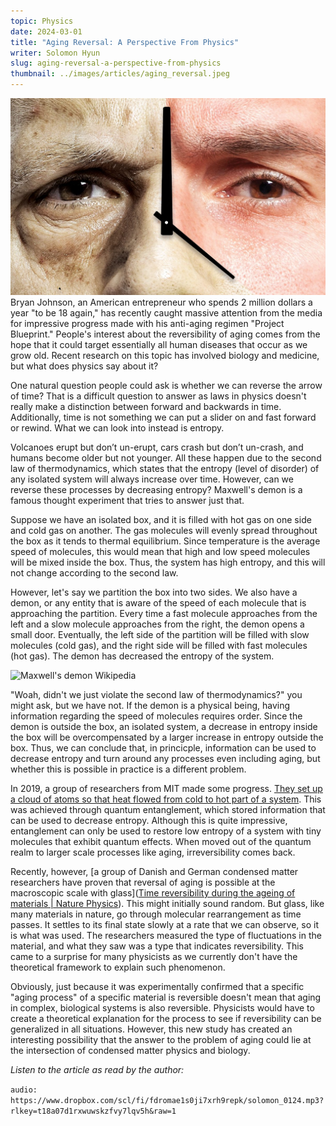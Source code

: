 ```yaml
---
topic: Physics
date: 2024-03-01
title: "Aging Reversal: A Perspective From Physics"
writer: Solomon Hyun
slug: aging-reversal-a-perspective-from-physics
thumbnail: ../images/articles/aging_reversal.jpeg
---
```

![Aging Reversal](../images/articles/aging_reversal.jpeg)
Bryan Johnson, an American entrepreneur who spends 2 million dollars a year "to be 18 again," has recently caught massive attention from the media for impressive progress made with his anti-aging regimen "Project Blueprint." People's interest about the reversibility of aging comes from the hope that it could target essentially all human diseases that occur as we grow old. Recent research on this topic has involved biology and medicine, but what does physics say about it?

One natural question people could ask is whether we can reverse the arrow of time? That is a difficult question to answer as laws in physics doesn't really make a distinction between forward and backwards in time. Additionally, time is not something we can put a slider on and fast forward or rewind. What we can look into instead is entropy.

Volcanoes erupt but don’t un-erupt, cars crash but don’t un-crash, and humans become older but not younger. All these happen due to the second law of thermodynamics, which states that the entropy (level of disorder) of any isolated system will always increase over time. However, can we reverse these processes by decreasing entropy? Maxwell's demon is a famous thought experiment that tries to answer just that.

Suppose we have an isolated box, and it is filled with hot gas on one side and cold gas on another. The gas molecules will evenly spread throughout the box as it tends to thermal equilibrium. Since temperature is the average speed of molecules, this would mean that high and low speed molecules will be mixed inside the box. Thus, the system has high entropy, and this will not change according to the second law.

However, let's say we partition the box into two sides. We also have a demon, or any entity that is aware of the speed of each molecule that is approaching the partition. Every time a fast molecule approaches from the left and a slow molecule approaches from the right, the demon opens a small door. Eventually, the left side of the partition will be filled with slow molecules (cold gas), and the right side will be filled with fast molecules (hot gas). The demon has decreased the entropy of the system.

![Maxwell's demon  Wikipedia](https://upload.wikimedia.org/wikipedia/commons/thumb/8/8b/Maxwell%27s_demon.svg/1200px-Maxwell%27s_demon.svg.png)

"Woah, didn't we just violate the second law of thermodynamics?" you might ask, but we have not. If the demon is a physical being, having information regarding the speed of molecules requires order. Since the demon is outside the box, an isolated system, a decrease in entropy inside the box will be overcompensated by a larger increase in entropy outside the box. Thus, we can conclude that, in princicple, information can be used to decrease entropy and turn around any processes even including aging, but whether this is possible in practice is a different problem.

In 2019, a group of researchers from MIT made some progress. [They set up a cloud of atoms so that heat flowed from cold to hot part of a system](https://www.nature.com/articles/s41467-019-10333-7). This was achieved through quantum entanglement, which stored information that can be used to decrease entropy. Although this is quite impressive, entanglement can only be used to restore low entropy of a system with tiny molecules that exhibit quantum effects. When moved out of the quantum realm to larger scale processes like aging, irreversibility comes back.

Recently, however, [a group of Danish and German condensed matter researchers have proven that reversal of aging is possible at the macroscopic scale with glass]([Time reversibility during the ageing of materials | Nature Physics](https://www.nature.com/articles/s41567-023-02366-z)). This might initially sound random. But glass, like many materials in nature, go through molecular rearrangement as time passes. It settles to its final state slowly at a rate that we can observe, so it is what was used. The researchers measured the type of fluctuations in the material, and what they saw was a type that indicates reversibility. This came to a surprise for many physicists as we currently don't have the theoretical framework to explain such phenomenon.

Obviously, just because it was experimentally confirmed that a specific "aging process" of a specific material is reversible doesn't mean that aging in complex, biological systems is also reversible. Physicists would have to create a theoretical explanation for the process to see if reversibility can be generalized in all situations. However, this new study has created an interesting possibility that the answer to the problem of aging could lie at the intersection of condensed matter physics and biology.

*Listen to the article as read by the author:*

`audio: https://www.dropbox.com/scl/fi/fdromae1s0ji7xrh9repk/solomon_0124.mp3?rlkey=t18a07d1rxwuwskzfvy7lqv5h&raw=1`